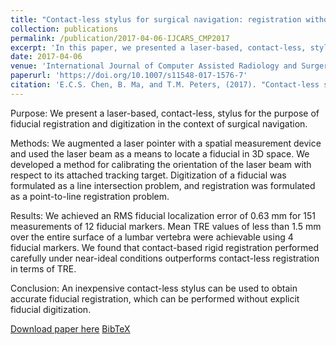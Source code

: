 ```yaml
---
title: "Contact-less stylus for surgical navigation: registration without digitization"
collection: publications
permalink: /publication/2017-04-06-IJCARS_CMP2017
excerpt: 'In this paper, we presented a laser-based, contact-less, stylus for the purpose of fiducial registration and digitization in the context of surgical navigation.'
date: 2017-04-06
venue: 'International Journal of Computer Assisted Radiology and Surgery'
paperurl: 'https://doi.org/10.1007/s11548-017-1576-7'
citation: 'E.C.S. Chen, B. Ma, and T.M. Peters, (2017). "Contact-less stylus for surgical navigation: registration without digitization"; in <i>International Journal of Computer Assisted Radiology and Surgery</i>, 12(7), pp. 1231-1241.'
---
```


Purpose:
We present a laser-based, contact-less, stylus for the purpose of fiducial registration and digitization in the context of surgical navigation.

Methods:
We augmented a laser pointer with a spatial measurement device and used the laser beam as a means to locate a fiducial in 3D space. We developed a method for calibrating the orientation of the laser beam with respect to its attached tracking target. Digitization of a fiducial was formulated as a line intersection problem, and registration was formulated as a point-to-line registration problem.

Results:
We achieved an RMS fiducial localization error of 0.63 mm for 151 measurements of 12 fiducial markers. Mean TRE values of less than 1.5 mm over the entire surface of a lumbar vertebra were achievable using 4 fiducial markers. We found that contact-based rigid registration performed carefully under near-ideal conditions outperforms contact-less registration in terms of TRE.

Conclusion:
An inexpensive contact-less stylus can be used to obtain accurate fiducial registration, which can be performed without explicit fiducial digitization.

[Download paper here](https://doi.org/10.1007/s11548-017-1576-7) [BibTeX](./../files/bibtex/CMP2017.bib)